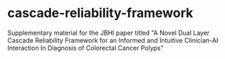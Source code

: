 # cascade-reliability-framework
Supplementary material for the JBHI paper titled "A Novel Dual Layer Cascade Reliability Framework for an Informed and Intuitive Clinician-AI Interaction In Diagnosis of Colorectal Cancer Polyps"
